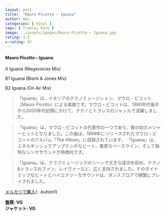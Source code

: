 ```yaml
---
layout: post
title:  "Mauro Picotto – Iguana"
author: mmr
categories: [ Vinyl ]
tags: [ Trance, Euro ]
image: ../assets/images/Mauro Picotto – Iguana.jpg
rating: 4.5
v-rating: VG
---
```


#### Mauro Picotto – Iguana

A  Iguana (Megavoices Mix)

B1  Iguana (Blank & Jones Mix)

B2  Iguana (On Air Mix)

> 「Iguana」は、イタリアのテクノミュージシャン、マウロ・ピコット（Mauro Picotto）による楽曲です。マウロ・ピコットは、1990年代後半から2000年代初頭にかけて、テクノとトランスのジャンルで活躍しました。

> 「Iguana」は、マウロ・ピコットの代表作の一つであり、彼の初のメジャーヒットとなりました。この曲は、1999年にリリースされたマウロ・ピコットのアルバム「The Album」に収録されています。 「Iguana」は、エネルギッシュでアップテンポなビート、重厚なベースライン、そして独特なシンセサウンドが特徴的です。

> 「Iguana」は、クラブミュージックのシーンで大きな成功を収め、テクノ&トランスのファン、レイヴァーなど、広く支持されました。そのダイナミックなビートとハイエナジーなサウンドは、ダンスフロアで頻繁にプレイされました。




[メルカリで購入](https://jp.mercari.com/item/m14868392351){: .button1}


<div class="mt-4 mb-4 d-flex align-items-center">
<strong class="mr-1">盤質: VG</strong>
</div>
<div class="mt-4 mb-4 d-flex align-items-center">
<strong class="mr-1">ジャケット: VG</strong>
</div>